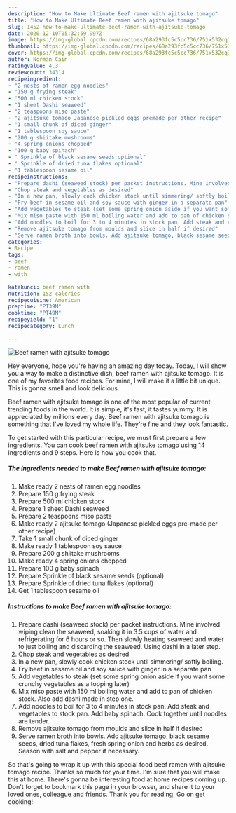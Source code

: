 ```yaml
---
description: "How to Make Ultimate Beef ramen with ajitsuke tomago"
title: "How to Make Ultimate Beef ramen with ajitsuke tomago"
slug: 1452-how-to-make-ultimate-beef-ramen-with-ajitsuke-tomago
date: 2020-12-10T05:32:59.997Z
image: https://img-global.cpcdn.com/recipes/68a293fc5c5cc736/751x532cq70/beef-ramen-with-ajitsuke-tomago-recipe-main-photo.jpg
thumbnail: https://img-global.cpcdn.com/recipes/68a293fc5c5cc736/751x532cq70/beef-ramen-with-ajitsuke-tomago-recipe-main-photo.jpg
cover: https://img-global.cpcdn.com/recipes/68a293fc5c5cc736/751x532cq70/beef-ramen-with-ajitsuke-tomago-recipe-main-photo.jpg
author: Norman Cain
ratingvalue: 4.3
reviewcount: 34314
recipeingredient:
- "2 nests of ramen egg noodles"
- "150 g frying steak"
- "500 ml chicken stock"
- "1 sheet Dashi seaweed"
- "2 teaspoons miso paste"
- "2 ajitsuke tomago Japanese pickled eggs premade per other recipe"
- "1 small chunk of diced ginger"
- "1 tablespoon soy sauce"
- "200 g shiitake mushrooms"
- "4 spring onions chopped"
- "100 g baby spinach"
- " Sprinkle of black sesame seeds optional"
- " Sprinkle of dried tuna flakes optional"
- "1 tablespoon sesame oil"
recipeinstructions:
- "Prepare dashi (seaweed stock) per packet instructions. Mine involved wiping clean the seaweed, soaking it in 3.5 cups of water and refrigerating for 6 hours or so. Then slowly heating seaweed and water to just boiling and discarding the seaweed. Using dashi in a later step."
- "Chop steak and vegetables as desired"
- "In a new pan, slowly cook chicken stock until simmering/ softly boiling."
- "Fry beef in sesame oil and soy sauce with ginger in a separate pan"
- "Add vegetables to steak (set some spring onion aside if you want some crunchy vegetables as a topping later)"
- "Mix miso paste with 150 ml boiling water and add to pan of chicken stock. Also add dashi made in step one."
- "Add noodles to boil for 3 to 4 minutes in stock pan. Add steak and vegetables to stock pan. Add baby spinach. Cook together until noodles are tender."
- "Remove ajitsuke tomago from moulds and slice in half if desired"
- "Serve ramen broth into bowls. Add ajitsuke tomago, black sesame seeds, dried tuna flakes, fresh spring onion and herbs as desired. Season with salt and pepper if necessary."
categories:
- Recipe
tags:
- beef
- ramen
- with

katakunci: beef ramen with 
nutrition: 152 calories
recipecuisine: American
preptime: "PT39M"
cooktime: "PT49M"
recipeyield: "1"
recipecategory: Lunch

---
```



![Beef ramen with ajitsuke tomago](https://img-global.cpcdn.com/recipes/68a293fc5c5cc736/751x532cq70/beef-ramen-with-ajitsuke-tomago-recipe-main-photo.jpg)

Hey everyone, hope you're having an amazing day today. Today, I will show you a way to make a distinctive dish, beef ramen with ajitsuke tomago. It is one of my favorites food recipes. For mine, I will make it a little bit unique. This is gonna smell and look delicious.



Beef ramen with ajitsuke tomago is one of the most popular of current trending foods in the world. It is simple, it's fast, it tastes yummy. It is appreciated by millions every day. Beef ramen with ajitsuke tomago is something that I've loved my whole life. They're fine and they look fantastic.


To get started with this particular recipe, we must first prepare a few ingredients. You can cook beef ramen with ajitsuke tomago using 14 ingredients and 9 steps. Here is how you cook that.

<!--inarticleads1-->

##### The ingredients needed to make Beef ramen with ajitsuke tomago:

1. Make ready 2 nests of ramen egg noodles
1. Prepare 150 g frying steak
1. Prepare 500 ml chicken stock
1. Prepare 1 sheet Dashi seaweed
1. Prepare 2 teaspoons miso paste
1. Make ready 2 ajitsuke tomago (Japanese pickled eggs pre-made per other recipe)
1. Take 1 small chunk of diced ginger
1. Make ready 1 tablespoon soy sauce
1. Prepare 200 g shiitake mushrooms
1. Make ready 4 spring onions chopped
1. Prepare 100 g baby spinach
1. Prepare  Sprinkle of black sesame seeds (optional)
1. Prepare  Sprinkle of dried tuna flakes (optional)
1. Get 1 tablespoon sesame oil




<!--inarticleads2-->

##### Instructions to make Beef ramen with ajitsuke tomago:

1. Prepare dashi (seaweed stock) per packet instructions. Mine involved wiping clean the seaweed, soaking it in 3.5 cups of water and refrigerating for 6 hours or so. Then slowly heating seaweed and water to just boiling and discarding the seaweed. Using dashi in a later step.
1. Chop steak and vegetables as desired
1. In a new pan, slowly cook chicken stock until simmering/ softly boiling.
1. Fry beef in sesame oil and soy sauce with ginger in a separate pan
1. Add vegetables to steak (set some spring onion aside if you want some crunchy vegetables as a topping later)
1. Mix miso paste with 150 ml boiling water and add to pan of chicken stock. Also add dashi made in step one.
1. Add noodles to boil for 3 to 4 minutes in stock pan. Add steak and vegetables to stock pan. Add baby spinach. Cook together until noodles are tender.
1. Remove ajitsuke tomago from moulds and slice in half if desired
1. Serve ramen broth into bowls. Add ajitsuke tomago, black sesame seeds, dried tuna flakes, fresh spring onion and herbs as desired. Season with salt and pepper if necessary.




So that's going to wrap it up with this special food beef ramen with ajitsuke tomago recipe. Thanks so much for your time. I'm sure that you will make this at home. There's gonna be interesting food at home recipes coming up. Don't forget to bookmark this page in your browser, and share it to your loved ones, colleague and friends. Thank you for reading. Go on get cooking!
